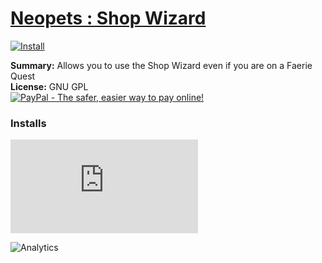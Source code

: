 # [Neopets : Shop Wizard](.)

[![Install](../../resources/image/install_button.jpg)](../../../../raw/master/scripts/Neopets_Shop_Wizard/33958.user.js)

**Summary:** Allows you to use the Shop Wizard even if you are on a Faerie Quest<br />
**License:** GNU GPL<br />
[![PayPal - The safer, easier way to pay online!](https://www.paypalobjects.com/en_US/i/btn/btn_donate_SM.gif "PayPal - The safer, easier way to pay online!")](https://goo.gl/DNfg2w)


### Installs
![Daily installs](http://gm.wesley.eti.br/count.php?id=scripts/Neopets_Shop_Wizard/33958.user.js&type=image)

![Analytics](https://ga-beacon.appspot.com/UA-462297-6/master/Neopets_Shop_Wizard?pixel)
